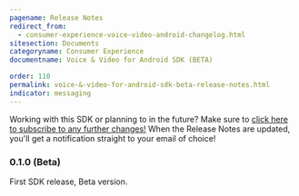```yaml
---
pagename: Release Notes
redirect_from:
  - consumer-experience-voice-video-android-changelog.html
sitesection: Documents
categoryname: Consumer Experience
documentname: Voice & Video for Android SDK (BETA)

order: 110
permalink: voice-&-video-for-android-sdk-beta-release-notes.html
indicator: messaging
---
```


<div class="subscribe">Working with this SDK or planning to in the future? Make sure to <a href="https://visualping.io/?url=developers.liveperson.com/consumer-experience-voice-video-android-changelog.html&mode=web&css=post-content" target="_blank">click here to subscribe to any further changes!</a> When the Release Notes are updated, you'll get a notification straight to your email of choice!</div>

### 0.1.0 (Beta)
First SDK release, Beta version.

